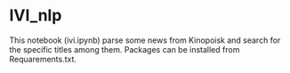 # IVI_nlp

This notebook (ivi.ipynb) parse some news from Kinopoisk and search for the specific titles among them. Packages can be installed from Requarements.txt. 
